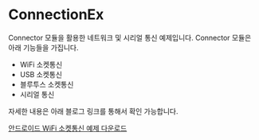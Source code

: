 # ConnectionEx

Connector 모듈을 활용한 네트워크 및 시리얼 통신 예제입니다.
Connector 모듈은 아래 기능들을 가집니다.
 - WiFi 소켓통신
 - USB 소켓통신
 - 블루투스 소켓통신
 - 시리얼 통신


자세한 내용은 아래 블로그 링크를 통해서 확인 가능합니다.



[안드로이드 WiFi 소켓통신 예제 다운로드](https://joo-selfdev.tistory.com/entry/%EC%95%88%EB%93%9C%EB%A1%9C%EC%9D%B4%EB%93%9C-WiFi-%EC%86%8C%EC%BC%93-%ED%86%B5%EC%8B%A0-%EC%98%88%EC%A0%9C-%EB%8B%A4%EC%9A%B4%EB%A1%9C%EB%93%9C)
